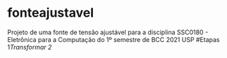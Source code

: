 # fonteajustavel
Projeto de uma fonte de tensão ajustável para a disciplina SSC0180 - Eletrônica para a Computação do 1º semestre de BCC 2021 USP
#Etapas
1*Transformar
2*
